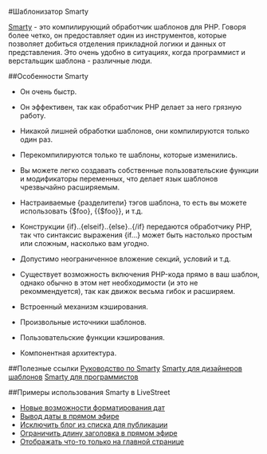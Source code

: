 #Шаблонизатор Smarty

[Smarty](http://www.smarty.net/) - это компилирующий обработчик шаблонов для PHP. Говоря более четко, он предоставляет один из инструментов, которые позволяет добиться отделения прикладной логики и данных от представления. Это очень удобно в ситуациях, когда программист и верстальщик шаблона - различные люди. 

##Особенности Smarty

* Он очень быстр.

* Он эффективен, так как обработчик PHP делает за него грязную работу.

* Никакой лишней обработки шаблонов, они компилируются только один раз.

* Перекомпилируются только те шаблоны, которые изменились.

* Вы можете легко создавать собственные пользовательские функции и модификаторы переменных, что делает язык шаблонов чрезвычайно расширяемым.

* Настраиваемые {разделители} тэгов шаблона, то есть вы можете использовать {$foo}, {{$foo}}, <!--{$foo}--> и т.д.

* Конструкции {if}..{elseif}..{else}..{/if} передаются обработчику PHP, так что синтаксис выражения {if...} может быть настолько простым или сложным, насколько вам угодно.

* Допустимо неограниченное вложение секций, условий и т.д.

* Существует возможность включения PHP-кода прямо в ваш шаблон, однако обычно в этом нет необходимости (и это не рекоммендуется), так как движок весьма гибок и расширяем.

* Встроенный механизм кэширования.

* Произвольные источники шаблонов.

* Пользовательские функции кэширования.

* Компонентная архитектура.

##Полезные ссылки
[Руководство по Smarty](http://www.smarty.net/docsv2/ru/)
[Smarty для дизайнеров шаблонов](http://www.smarty.net/docsv2/ru/smarty.for.designers.tpl)
[Smarty для программистов](http://www.smarty.net/docsv2/ru/smarty.for.programmers.tpl)

##Примеры использования Smarty в LiveStreet
* [Новые возможности форматирования дат](http://livestreet.ru/blog/dev_documentation/3357.html)
* [Вывод даты в прямом эфире](http://livestreet.ru/blog/2638.html)
* [Исключить блог из списка для публикации](http://livestreet.ru/blog/questions/11024.html#comment169406)
* [Ограничить длину заголовка в прямом эфире](http://livestreet.ru/blog/10998.html#comment169138)
* [Отображать что-то только на главной странице](http://livestreet.ru/blog/10175.html#comment156059)